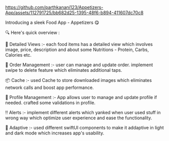 https://github.com/parthkanani123/Appetizers-App/assets/112791725/bb682d25-1395-48f6-b894-411607dc70c8

Introducing a sleek Food App - Appetizers 😋

🔍 Here's quick overview : 

📝 Detailed Views :- each food items has a detailed view which involves image, price, description and about some Nutritions - Protein, Carbs, Calories etc.

🛒 Order Management :- user can manage and update order. implement swipe to delete feature which eliminates additional taps.

📦 Cache :- used Cache to store downloaded images which eliminates network calls and boost app performance.

👤 Profile Management :-  App allows user to manage and update profile if needed. crafted some validations in profile.

‼️ Alerts :-  implement different alerts which yanked when user used stuff in wrong way which optimize user experience and ease the functionality.

🔁 Adaptive :- used different swiftUI components to make it addaptive in light and dark mode which increases app's usability.
